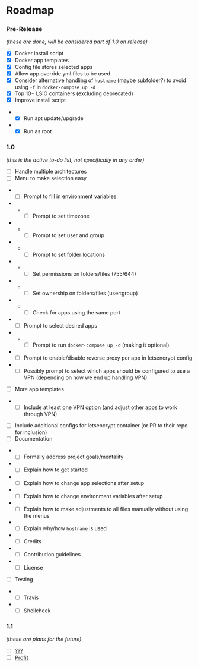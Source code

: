 # Roadmap

### Pre-Release

_(these are done, will be considered part of 1.0 on release)_

-   [x] Docker install script
-   [x] Docker app templates
-   [x] Config file stores selected apps
-   [x] Allow app.override.yml files to be used
-   [x] Consider alternative handling of `hostname` (maybe subfolder?) to avoid using `-f` in `docker-compose up -d`
-   [x] Top 10+ LSIO containers (excluding deprecated)
-   [x] Improve install script
-   -   [x] Run apt update/upgrade
-   -   [x] Run as root

### 1.0

_(this is the active to-do list, not specifically in any order)_

-   [ ] Handle multiple architectures
-   [ ] Menu to make selection easy
-   -   [ ] Prompt to fill in environment variables
-   -   -   [ ] Prompt to set timezone
-   -   -   [ ] Prompt to set user and group
-   -   -   [ ] Prompt to set folder locations
-   -   -   [ ] Set permissions on folders/files (755/644)
-   -   -   [ ] Set ownership on folders/files (user:group)
-   -   -   [ ] Check for apps using the same port
-   -   [ ] Prompt to select desired apps
-   -   -   [ ] Prompt to run `docker-compose up -d` (making it optional)
-   -   [ ] Prompt to enable/disable reverse proxy per app in letsencrypt config
-   -   [ ] Possibly prompt to select which apps should be configured to use a VPN (depending on how we end up handling VPN)
-   [ ] More app templates
-   -   [ ] Include at least one VPN option (and adjust other apps to work through VPN)
-   [ ] Include additional configs for letsencrypt container (or PR to their repo for inclusion)
-   [ ] Documentation
-   -   [ ] Formally address project goals/mentality
-   -   [ ] Explain how to get started
-   -   [ ] Explain how to change app selections after setup
-   -   [ ] Explain how to change environment variables after setup
-   -   [ ] Explain how to make adjustments to all files manually without using the menus
-   -   [ ] Explain why/how `hostname` is used
-   -   [ ] Credits
-   -   [ ] Contribution guidelines
-   -   [ ] License
-   [ ] Testing
-   -   [ ] Travis
-   -   [ ] Shellcheck

### 1.1

_(these are plans for the future)_

-   [ ] [???](http://knowyourmeme.com/memes/profit)
-   [ ] [Profit](http://knowyourmeme.com/memes/profit)
